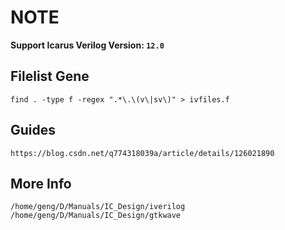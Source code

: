 # NOTE

**Support Icarus Verilog Version: `12.0`**



## Filelist Gene

```shell
find . -type f -regex ".*\.\(v\|sv\)" > ivfiles.f
```



## Guides

```
https://blog.csdn.net/q774318039a/article/details/126021890
```



## More Info

```
/home/geng/D/Manuals/IC_Design/iverilog
/home/geng/D/Manuals/IC_Design/gtkwave
```

